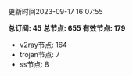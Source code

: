更新时间2023-09-17 16:07:55

**总订阅: 45**
**总节点: 655**
**有效节点: 179**
- v2ray节点: 164
- trojan节点: 7
- ss节点: 8
